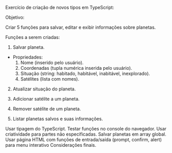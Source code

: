 Exercício de criação de novos tipos em TypeScript:

Objetivo:

Criar 5 funções para salvar, editar e exibir informações sobre planetas.

Funções a serem criadas:

1. Salvar planeta.
- Propriedades:
    1. Nome (inserido pelo usuário).
    2. Coordenadas (tupla numérica inserida pelo usuário).
    3. Situação (string: habitado, habitável, inabitável, inexplorado).
    4. Satélites (lista com nomes).



2. Atualizar situação do planeta.

3. Adicionar satélite a um planeta.

4. Remover satélite de um planeta.

5. Listar planetas salvos e suas informações.

Usar tipagem do TypeScript.
Testar funções no console do navegador.
Usar criatividade para partes não especificadas.
Salvar planetas em array global.
Usar página HTML com funções de entrada/saída (prompt, confirm, alert) para menu interativo
Considerações finais.

